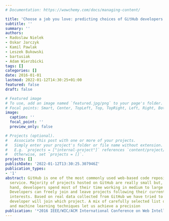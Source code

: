 ```yaml
---
# Documentation: https://wowchemy.com/docs/managing-content/

title: 'Choose a job you love: predicting choices of GitHub developers'
subtitle: ''
summary: ''
authors:
- Radoslaw Nielek
- Oskar Jarczyk
- Kamil Pawlak
- Leszek Bukowski
- bartusiak
- Adam Wierzbicki
tags: []
categories: []
date: 2016-01-01
lastmod: 2022-01-12T14:30:25+01:00
featured: false
draft: false

# Featured image
# To use, add an image named `featured.jpg/png` to your page's folder.
# Focal points: Smart, Center, TopLeft, Top, TopRight, Left, Right, BottomLeft, Bottom, BottomRight.
image:
  caption: ''
  focal_point: ''
  preview_only: false

# Projects (optional).
#   Associate this post with one or more of your projects.
#   Simply enter your project's folder or file name without extension.
#   E.g. `projects = ["internal-project"]` references `content/project/deep-learning/index.md`.
#   Otherwise, set `projects = []`.
projects: []
publishDate: '2022-01-12T13:30:25.307946Z'
publication_types:
- '1'
abstract: GitHub is one of the most commonly used web-based code repository hosting
  service. Majority of projects hosted on GitHub are really small but, on the other
  hand, developers spend most of their time working in medium to large repositories.
  Developers can freely join and leave projects following their current needs and
  interests. Based on real data collected from GitHub we have tried to predict which
  developer will join which project. A mix of carefully selected list of features
  and machine learning techniques let us achieve a precision
publication: '*2016 IEEE/WIC/ACM International Conference on Web Intelligence (WI)*'
---
```

